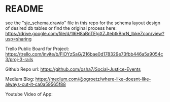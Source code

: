 # README

see the "sje_schema.drawio" file in this repo for the schema layout design of desired db tables
or find the original process here:
https://drive.google.com/file/d/1l6H8aBnTElgXZJtebtkBnrN_lbkeZcon/view?usp=sharing

Trello Public Board for Project:
https://trello.com/invite/b/FlOYzSaG/216bae0d178329e73fbb446a5a9054c3/proj-3-rails

Github Repo url:
https://github.com/osha7/Social-Justice-Events

Medium Blog:
https://medium.com/@ogroetz/where-like-doesnt-like-always-cut-it-ca0a59565f88

Youtube Video of App:
